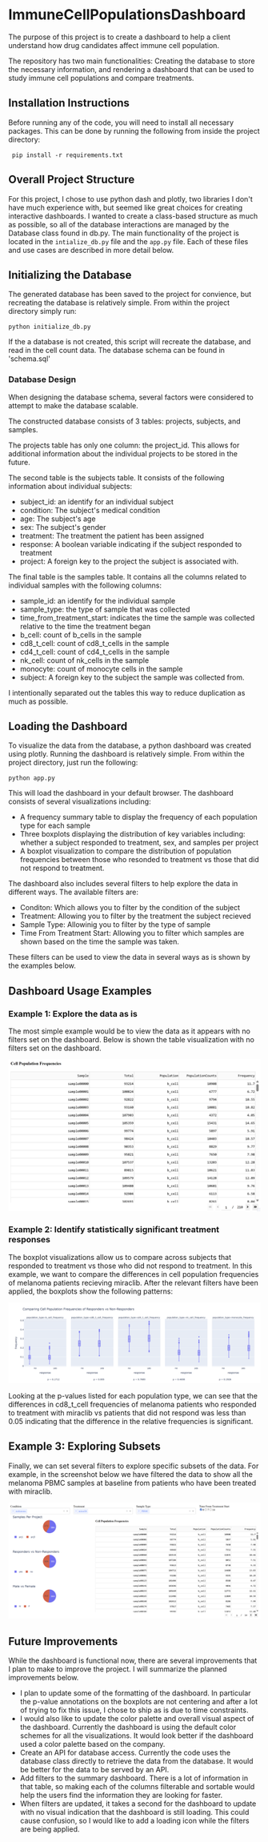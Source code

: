# ImmuneCellPopulationsDashboard

The purpose of this project is to create a dashboard to help a client understand how drug candidates affect immune cell population.

The repository has two main functionalities: Creating the database to store the necessary information, and rendering a dashboard that can be used to study immune cell populations and compare treatments.

## Installation Instructions

Before running any of the code, you will need to install all necessary packages. This can be done by running the following from inside the project directory:

```
 pip install -r requirements.txt 
```

## Overall Project Structure

For this project, I chose to use python dash and plotly, two libraries I don't have much experience with, but seemed like great choices for creating interactive dashboards. I wanted to create a class-based structure as much as possible, so all of the database interactions are managed by the Database class found in db.py. The main functionality of the project is located in the `intialize_db.py` file and the `app.py` file. Each of these files and use cases are described in more detail below.

## Initializing the Database

The generated database has been saved to the project for convience, but recreating the database is relatively simple. From within the project directory simply run:

``` 
python initialize_db.py 
```

If the a database is not created, this script will recreate the database, and read in the cell count data. The database schema can be found in 'schema.sql'

### Database Design

When designing the database schema, several factors were considered to attempt to make the database scalable.

The constructed database consists of 3 tables: projects, subjects, and samples.

The projects table has only one column: the project_id. This allows for additional information about the individual projects to be stored in the future.

The second table is the subjects table. It consists of the following information about individual subjects:

* subject_id: an identify for an individual subject
* condition: The subject's medical condition
* age: The subject's age
* sex: The subject's gender
* treatment: The treatment the patient has been assigned
* response: A boolean variable indicating if the subject responded to treatment
* project: A foreign key to the project the subject is associated with.

The final table is the samples table. It contains all the columns related to individual samples with the following columns:

* sample_id: an identify for the individual sample
* sample_type: the type of sample that was collected
* time_from_treatment_start: indicates the time the sample was collected relative to the time the treatment began
* b_cell: count of b_cells in the sample
* cd8_t_cell: count of cd8_t_cells in the sample
* cd4_t_cell: count of cd4_t_cells in the sample
* nk_cell: count of nk_cells in the sample
* monocyte: count of monocyte cells in the sample
* subject: A foreign key to the subject the sample was collected from.

I intentionally separated out the tables this way to reduce duplication as much as possible. 

## Loading the Dashboard

To visualize the data from the database, a python dashboard was created using plotly. Running the dashboard is relatively simple. From within the project directory, just run the following:

```
python app.py 
```

This will load the dashboard in your default browser. The dashboard consists of several visualizations including:

 * A frequency summary table to display the frequency of each population type for each sample
 * Three boxplots displaying the distribution of key variables including: whether a subject responded to treatment, sex, and samples per project
 * A boxplot visualization to compare the distribution of population frequencies between those who resonded to treatment vs those that did not respond to treatment.

 The dashboard also includes several filters to help explore the data in different ways. The available filters are:

 * Conditon: Which allows you to filter by the condition of the subject
 * Treatment: Allowing you to filter by the treatment the subject recieved
 * Sample Type: Allowinig you to filter by the type of sample
 * Time From Treatment Start: Allowing you to filter which samples are shown based on the time the sample was taken.

 These filters can be used to view the data in several ways as is shown by the examples below.

 ## Dashboard Usage Examples

### Example 1: Explore the data as is

The most simple example would be to view the data as it appears with no filters set on the dashboard. Below is shown the table visualization with no filters set on the dashboard.

![Summary Table](summary_table_sceenshot.png)

### Example 2: Identify statistically significant treatment responses

The boxplot visualizations allow us to compare across subjects that responded to treatment vs those who did not respond to treatment. In this example, we want to compare the differences in cell population frequencies of melanoma patients recieving miraclib. After the relevant filters have been applied, the boxplots show the following patterns:

![Boxplot Visualization](boxplot_visualization.png)

Looking at the p-values listed for each population type, we can see that the differences in cd8_t_cell frequencies of melanoma patients who responded to treatment with miraclib vs patients that did not respond was less than 0.05 indicating that the difference in the relative frequencies is significant.

## Example 3: Exploring Subsets

Finally, we can set several filters to explore specific subsets of the data. For example, in the screenshot below we have filtered the data to show all the melanoma PBMC samples at baseline from patients who have been treated with miraclib.

![Subset Visualization](subset_analysis.png)

 ## Future Improvements

 While the dashboard is functional now, there are several improvements that I plan to make to improve the project. I will summarize the planned improvements below.

 * I plan to update some of the formatting of the dashboard. In particular the p-value annotations on the boxplots are not centering and after a lot of trying to fix this issue, I chose to ship as is due to time constraints.
 * I would also like to update the color palette and overall visual aspect of the dashboard. Currently the dashboard is using the default color schemes for all the visualizations. It would look better if the dashboard used a color palette based on the company.
 * Create an API for database access. Currently the code uses the database class directly to retrieve the data from the database. It would be better for the data to be served by an API.
 * Add filters to the summary dashboard. There is a lot of information in that table, so making each of the columns filterable and sortable would help the users find the information they are looking for faster.
 * When filters are updated, it takes a second for the dashboard to update with no visual indication that the dashboard is still loading. This could cause confusion, so I would like to add a loading icon while the filters are being applied.